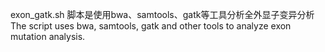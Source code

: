 exon_gatk.sh
脚本是使用bwa、samtools、gatk等工具分析全外显子变异分析
The script uses bwa, samtools, gatk and other tools to analyze exon mutation analysis.
